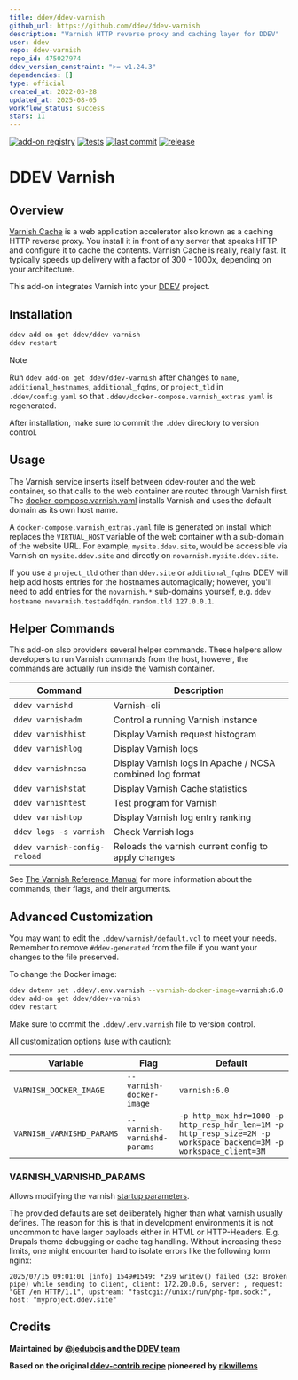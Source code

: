 ```yaml
---
title: ddev/ddev-varnish
github_url: https://github.com/ddev/ddev-varnish
description: "Varnish HTTP reverse proxy and caching layer for DDEV"
user: ddev
repo: ddev-varnish
repo_id: 475027974
ddev_version_constraint: ">= v1.24.3"
dependencies: []
type: official
created_at: 2022-03-28
updated_at: 2025-08-05
workflow_status: success
stars: 11
---
```


[![add-on registry](https://img.shields.io/badge/DDEV-Add--on_Registry-blue)](https://addons.ddev.com)
[![tests](https://github.com/ddev/ddev-varnish/actions/workflows/tests.yml/badge.svg?branch=main)](https://github.com/ddev/ddev-varnish/actions/workflows/tests.yml?query=branch%3Amain)
[![last commit](https://img.shields.io/github/last-commit/ddev/ddev-varnish)](https://github.com/ddev/ddev-varnish/commits)
[![release](https://img.shields.io/github/v/release/ddev/ddev-varnish)](https://github.com/ddev/ddev-varnish/releases/latest)

# DDEV Varnish

## Overview

[Varnish Cache](https://varnish-cache.org/) is a web application accelerator also known as a caching HTTP reverse proxy. You install it in front of any server that speaks HTTP and configure it to cache the contents. Varnish Cache is really, really fast. It typically speeds up delivery with a factor of 300 - 1000x, depending on your architecture.

This add-on integrates Varnish into your [DDEV](https://ddev.com/) project.

## Installation

```bash
ddev add-on get ddev/ddev-varnish
ddev restart
```

> [!NOTE]
> Run `ddev add-on get ddev/ddev-varnish` after changes to `name`, `additional_hostnames`, `additional_fqdns`, or `project_tld` in `.ddev/config.yaml` so that `.ddev/docker-compose.varnish_extras.yaml` is regenerated.

After installation, make sure to commit the `.ddev` directory to version control.

## Usage

The Varnish service inserts itself between ddev-router and the web container, so that calls to the web container are routed through Varnish first. The [docker-compose.varnish.yaml](https://github.com/ddev/ddev-varnish/blob/main/docker-compose.varnish.yaml) installs Varnish and uses the default domain as its own host name.

A `docker-compose.varnish_extras.yaml` file is generated on install which replaces the `VIRTUAL_HOST` variable of the web container with a sub-domain of the website URL. For example, `mysite.ddev.site`, would be accessible via Varnish on `mysite.ddev.site` and directly on `novarnish.mysite.ddev.site`.

If you use a `project_tld` other than `ddev.site` or `additional_fqdns` DDEV will help add hosts entries for the hostnames automagically; however, you'll need to add entries for the `novarnish.*` sub-domains yourself, e.g. `ddev hostname novarnish.testaddfqdn.random.tld 127.0.0.1`.

## Helper Commands

This add-on also providers several helper commands. These helpers allow developers to run Varnish commands from the host, however, the commands are actually run inside the Varnish container.

| Command                      | Description                                               |
|------------------------------|-----------------------------------------------------------|
| `ddev varnishd`              | Varnish-cli                                               |
| `ddev varnishadm`            | Control a running Varnish instance                        |
| `ddev varnishhist`           | Display Varnish request histogram                         |
| `ddev varnishlog`            | Display Varnish logs                                      |
| `ddev varnishncsa`           | Display Varnish logs in Apache / NCSA combined log format |
| `ddev varnishstat`           | Display Varnish Cache statistics                          |
| `ddev varnishtest`           | Test program for Varnish                                  |
| `ddev varnishtop`            | Display Varnish log entry ranking                         |
| `ddev logs -s varnish`       | Check Varnish logs                                        |
| `ddev varnish-config-reload` | Reloads the varnish current config to apply changes       |

See [The Varnish Reference Manual](https://varnish-cache.org/docs/6.0/reference/index.html) for more information about the commands, their flags, and their arguments.

## Advanced Customization

You may want to edit the `.ddev/varnish/default.vcl` to meet your needs. Remember to remove `#ddev-generated` from the file if you want your changes to the file preserved.

To change the Docker image:

```bash
ddev dotenv set .ddev/.env.varnish --varnish-docker-image=varnish:6.0
ddev add-on get ddev/ddev-varnish
ddev restart
```

Make sure to commit the `.ddev/.env.varnish` file to version control.

All customization options (use with caution):

| Variable                  | Flag                        | Default                                                                                                            |
|---------------------------|-----------------------------|--------------------------------------------------------------------------------------------------------------------|
| `VARNISH_DOCKER_IMAGE`    | `--varnish-docker-image`    | `varnish:6.0`                                                                                                      |
| `VARNISH_VARNISHD_PARAMS` | `--varnish-varnishd-params` | `-p http_max_hdr=1000 -p http_resp_hdr_len=1M -p http_resp_size=2M -p workspace_backend=3M -p workspace_client=3M` |

### VARNISH_VARNISHD_PARAMS

Allows modifying the varnish [startup parameters](https://varnish-cache.org/docs/6.0/reference/varnishd.html).

The provided defaults are set deliberately higher than what varnish usually defines.
The reason for this is that in development environments it is not uncommon to
have larger payloads either in HTML or HTTP-Headers. E.g. Drupals theme debugging
or cache tag handling.
Without increasing these limits, one might encounter hard to isolate errors like the following form nginx:
```
2025/07/15 09:01:01 [info] 1549#1549: *259 writev() failed (32: Broken pipe) while sending to client, client: 172.20.0.6, server: , request: "GET /en HTTP/1.1", upstream: "fastcgi://unix:/run/php-fpm.sock:", host: "myproject.ddev.site"
```

## Credits

**Maintained by [@jedubois](https://github.com/jedubois) and the [DDEV team](https://ddev.com/support-ddev/)**

**Based on the original [ddev-contrib recipe](https://github.com/ddev/ddev-contrib/tree/master/docker-compose-services/varnish) pioneered by [rikwillems](https://github.com/rikwillems)**
